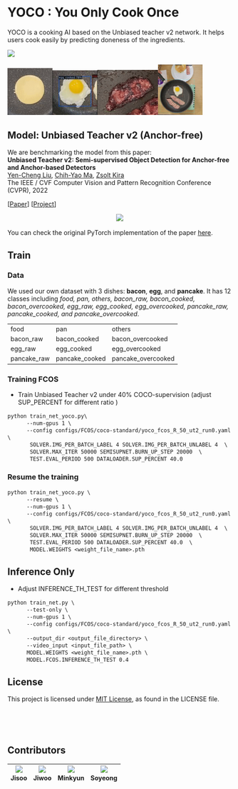 # YOCO : You Only Cook Once

YOCO is a cooking AI based on the Unbiased teacher v2 network. It helps users cook easily by predicting doneness of the ingredients.

<img src="https://user-images.githubusercontent.com/43427380/222368809-683b0c2e-0aca-4f7e-ac1e-eb8eef6e51d1.png" width="82%">

<img src="teaser/pancake_raw.gif" width="20%"><img src="teaser/egg_cooked.gif" width="20%"><img src="teaser/bacon_overcooked.gif" width="27%"><img src="teaser/full.gif" width="20%">

## Model: Unbiased Teacher v2 (Anchor-free)

We are benchmarking the model from this paper: <br>
**Unbiased Teacher v2: Semi-supervised Object Detection for Anchor-free and Anchor-based Detectors**<br>
[Yen-Cheng Liu](https://ycliu93.github.io/), [Chih-Yao Ma](https://chihyaoma.github.io/), [Zsolt Kira](https://www.cc.gatech.edu/~zk15/)<br>
The IEEE / CVF Computer Vision and Pattern Recognition Conference (CVPR), 2022 <br>

[[Paper](https://openaccess.thecvf.com/content/CVPR2022/papers/Liu_Unbiased_Teacher_v2_Semi-Supervised_Object_Detection_for_Anchor-Free_and_Anchor-Based_CVPR_2022_paper.pdf)] [[Project](https://ycliu93.github.io/projects/unbiasedteacher2.html)]

<p align="center">
<img src="teaser/teaser_utv2.png" width="80%">
</p>

You can check the original PyTorch implementation of the paper [here](https://github.com/facebookresearch/unbiased-teacher-v2).

## Train
### Data
We used our own dataset with 3 dishes: **bacon**, **egg**, and **pancake**. It has 12 classes including *food, pan, others, bacon_raw, bacon_cooked, bacon_overcooked, egg_raw, egg_cooked, egg_overcooked, pancake_raw, pancake_cooked, and pancake_overcooked*.

|    |    |    |
|:---|:---|:---|
|food|pan|others|
|bacon_raw|bacon_cooked|bacon_overcooked|
|egg_raw|egg_cooked|egg_overcooked|
|pancake_raw|pancake_cooked|pancake_overcooked|

### Training FCOS

- Train Unbiased Teacher v2 under 40% COCO-supervision (adjust SUP_PERCENT for different ratio )

```shell
python train_net_yoco.py\
      --num-gpus 1 \
      --config configs/FCOS/coco-standard/yoco_fcos_R_50_ut2_run0.yaml \
       SOLVER.IMG_PER_BATCH_LABEL 4 SOLVER.IMG_PER_BATCH_UNLABEL 4  \
       SOLVER.MAX_ITER 50000 SEMISUPNET.BURN_UP_STEP 20000  \
       TEST.EVAL_PERIOD 500 DATALOADER.SUP_PERCENT 40.0
```

### Resume the training

```shell
python train_net_yoco.py \
      --resume \
      --num-gpus 1 \
      --config configs/FCOS/coco-standard/yoco_fcos_R_50_ut2_run0.yaml \
       SOLVER.IMG_PER_BATCH_LABEL 4 SOLVER.IMG_PER_BATCH_UNLABEL 4  \
       SOLVER.MAX_ITER 50000 SEMISUPNET.BURN_UP_STEP 20000  \
       TEST.EVAL_PERIOD 500 DATALOADER.SUP_PERCENT 40.0  \
       MODEL.WEIGHTS <weight_file_name>.pth
```

## Inference Only

- Adjust INFERENCE_TH_TEST for different threshold

```shell
python train_net.py \
      --test-only \
      --num-gpus 1 \
      --config configs/FCOS/coco-standard/yoco_fcos_R_50_ut2_run0.yaml \
      --output_dir <output_file_directory> \
      --video_input <input_file_path> \
      MODEL.WEIGHTS <weight_file_name>.pth \
      MODEL.FCOS.INFERENCE_TH_TEST 0.4
```

## License

This project is licensed under [MIT License](LICENSE), as found in the LICENSE file.

<br>
<br>
<br>

## Contributors

[<img src="https://avatars.githubusercontent.com/u/67730355?s=120&v=4" width="72px">](https://github.com/jisoo1738)<br>Jisoo|[<img src="https://avatars.githubusercontent.com/u/53477630?s=120&v=4" width="72px">](https://github.com/jw00oo1)<br>Jiwoo|[<img src="https://avatars.githubusercontent.com/u/100509050?s=120&v=4" width="72px">](https://github.com/mingkyun)<br>Minkyun|[<img src="https://avatars.githubusercontent.com/u/43427380?s=120&v=4" width="72px">](https://github.com/kimsoyeong)<br>Soyeong|
|:--:|:--:|:--:|:--:|
